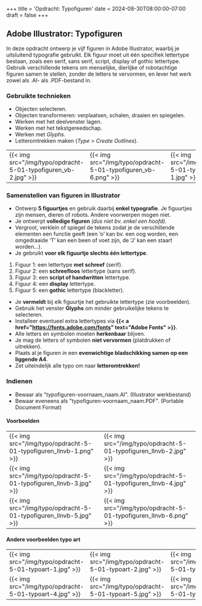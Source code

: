 +++
title = 'Opdracht: Typofiguren'
date = 2024-08-30T08:00:00-07:00
draft = false
+++

## Adobe Illustrator: Typofiguren

In deze opdracht ontwerp je vijf figuren in Adobe Illustrator, waarbij je uitsluitend typografie gebruikt. Elk figuur moet uit één specifiek lettertype bestaan, zoals een serif, sans serif, script, display of gothic lettertype. Gebruik verschillende tekens om menselijke, dierlijke of robotachtige figuren samen te stellen, zonder de letters te vervormen, en lever het werk zowel als .AI- als .PDF-bestand in.

### Gebruikte technieken

- Objecten selecteren.
- Objecten transformeren: verplaatsen, schalen, draaien en spiegelen.
- Werken met het deelvenster lagen.
- Werken met het tekstgereedschap.
- Werken met *Glyphs*.
- Letteromtrekken maken (*Type > Create Outlines*).

|   |   |   |   |   |
|---|---|---|---|---|
|{{< img src="/img/typo/opdracht-5-01-typofiguren_vb-2.jpg" >}}|{{< img src="/img/typo/opdracht-5-01-typofiguren_vb-6.png" >}}|{{< img src="/img/typo/opdracht-5-01-typofiguren_vb-1.jpg" >}}|

### Samenstellen van figuren in Illustrator

- Ontwerp **5 figuurtjes** en gebruik daarbij **enkel typografie**. Je figuurtjes zijn mensen, dieren of robots. Andere voorwerpen mogen niet. 
- Je ontwerpt **volledige figuren** *(dus niet bv. enkel een hoofd)*.
- Vergroot, verklein of spiegel de tekens zodat je de verschillende elementen een functie geeft (een ‘o’ kan bv. een oog worden, een omgedraaide ‘T’ kan een been of voet zijn, de ‘J’ kan een staart worden…).  
- Je gebruikt **voor elk figuurtje slechts één lettertype**.

1. Figuur 1: een lettertype **met schreef** (serif).
2. Figuur 2: een **schreefloos** lettertype (sans serif).
3. Figuur 3: een **script of handwritten** lettertype.
4. Figuur 4: een **display** lettertype.
5. Figuur 5: een **gothic** lettertype (blackletter).

- Je **vermeldt** bij elk figuurtje het gebruikte lettertype (zie voorbeelden).
- Gebruik het venster **Glyphs** om minder gebruikelijke tekens te selecteren.
- Installeer eventueel extra lettertypes via **{{< a href="https://fonts.adobe.com/fonts" text="Adobe Fonts" >}}**.
- Alle letters en symbolen moeten **herkenbaar** blijven.
- Je mag de letters of symbolen **niet vervormen** (platdrukken of uitrekken).
- Plaats al je figuren in een **evenwichtige bladschikking samen op een liggende A4**.
- Zet uiteindelijk alle typo om naar **letteromtrekken!**

### Indienen

- Bewaar als "typofiguren-voornaam_naam.AI". (Illustrator werkbestand)
- Bewaar eveneens als "typofiguren-voornaam_naam.PDF". (Portable Document Format)

#### Voorbeelden

|   |   |
|---|---|
|{{< img src="/img/typo/opdracht-5-01-typofiguren_llnvb-1.png" >}}|{{< img src="/img/typo/opdracht-5-01-typofiguren_llnvb-2.jpg" >}}|
|{{< img src="/img/typo/opdracht-5-01-typofiguren_llnvb-3.jpg" >}}|{{< img src="/img/typo/opdracht-5-01-typofiguren_llnvb-4.jpg" >}}|
|{{< img src="/img/typo/opdracht-5-01-typofiguren_llnvb-5.jpg" >}}|{{< img src="/img/typo/opdracht-5-01-typofiguren_llnvb-6.png" >}}|

#### Andere voorbeelden typo art

|   |   |   |
|---|---|---|
|{{< img src="/img/typo/opdracht-5-01-typoart-1.jpg" >}}|{{< img src="/img/typo/opdracht-5-01-typoart-2.jpg" >}}|{{< img src="/img/typo/opdracht-5-01-typoart-3.jpg" >}}|
|{{< img src="/img/typo/opdracht-5-01-typoart-4.jpg" >}}|{{< img src="/img/typo/opdracht-5-01-typoart-5.jpg" >}}|{{< img src="/img/typo/opdracht-5-01-typoart-6.png" >}}|